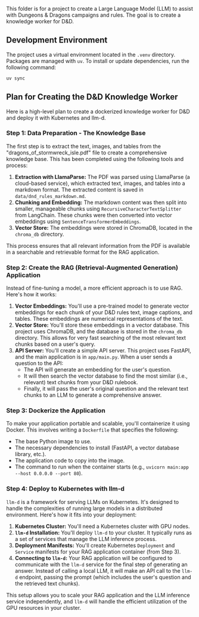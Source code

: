 This folder is for a project to create a Large Language Model (LLM) to assist with Dungeons & Dragons campaigns and rules. The goal is to create a knowledge worker for D&D.

## Development Environment

The project uses a virtual environment located in the `.venv` directory. Packages are managed with `uv`. To install or update dependencies, run the following command:

```bash
uv sync
```

## Plan for Creating the D&D Knowledge Worker

Here is a high-level plan to create a dockerized knowledge worker for D&D and deploy it with Kubernetes and llm-d.

### Step 1: Data Preparation - The Knowledge Base

The first step is to extract the text, images, and tables from the "dragons_of_stormwreck_isle.pdf" file to create a comprehensive knowledge base. This has been completed using the following tools and process:

1.  **Extraction with LlamaParse:** The PDF was parsed using LlamaParse (a cloud-based service), which extracted text, images, and tables into a markdown format. The extracted content is saved in `data/dnd_rules_markdown.md`.
2.  **Chunking and Embedding:** The markdown content was then split into smaller, manageable chunks using `RecursiveCharacterTextSplitter` from LangChain. These chunks were then converted into vector embeddings using `SentenceTransformerEmbeddings`.
3.  **Vector Store:** The embeddings were stored in ChromaDB, located in the `chroma_db` directory.

This process ensures that all relevant information from the PDF is available in a searchable and retrievable format for the RAG application.

### Step 2: Create the RAG (Retrieval-Augmented Generation) Application

Instead of fine-tuning a model, a more efficient approach is to use RAG. Here's how it works:

1.  **Vector Embeddings:** You'll use a pre-trained model to generate vector embeddings for each chunk of your D&D rules text, image captions, and tables. These embeddings are numerical representations of the text.
2.  **Vector Store:** You'll store these embeddings in a vector database. This project uses ChromaDB, and the database is stored in the `chroma_db` directory. This allows for very fast searching of the most relevant text chunks based on a user's query.
3.  **API Server:** You'll create a simple API server. This project uses FastAPI, and the main application is in `app/main.py`. When a user sends a question to the API:
    *   The API will generate an embedding for the user's question.
    *   It will then search the vector database to find the most similar (i.e., relevant) text chunks from your D&D rulebook.
    *   Finally, it will pass the user's original question and the relevant text chunks to an LLM to generate a comprehensive answer.

### Step 3: Dockerize the Application

To make your application portable and scalable, you'll containerize it using Docker. This involves writing a `Dockerfile` that specifies the following:

*   The base Python image to use.
*   The necessary dependencies to install (FastAPI, a vector database library, etc.).
*   The application code to copy into the image.
*   The command to run when the container starts (e.g., `uvicorn main:app --host 0.0.0.0 --port 80`).

### Step 4: Deploy to Kubernetes with llm-d

`llm-d` is a framework for serving LLMs on Kubernetes. It's designed to handle the complexities of running large models in a distributed environment. Here's how it fits into your deployment:

1.  **Kubernetes Cluster:** You'll need a Kubernetes cluster with GPU nodes.
2.  **`llm-d` Installation:** You'll deploy `llm-d` to your cluster. It typically runs as a set of services that manage the LLM inference process.
3.  **Deployment Manifests:** You'll create Kubernetes `Deployment` and `Service` manifests for your RAG application container (from Step 3).
4.  **Connecting to `llm-d`:** Your RAG application will be configured to communicate with the `llm-d` service for the final step of generating an answer. Instead of calling a local LLM, it will make an API call to the `llm-d` endpoint, passing the prompt (which includes the user's question and the retrieved text chunks).

This setup allows you to scale your RAG application and the LLM inference service independently, and `llm-d` will handle the efficient utilization of the GPU resources in your cluster.